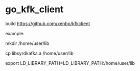 # go_kfk_client

build  https://github.com/xenbo/kfkclient

example:

mkdir /home/user/lib

cp libsyrdkafka.a /home/user/lib

export LD_LIBRARY_PATH=LD_LIBRARY_PATH:/home/user/lib

